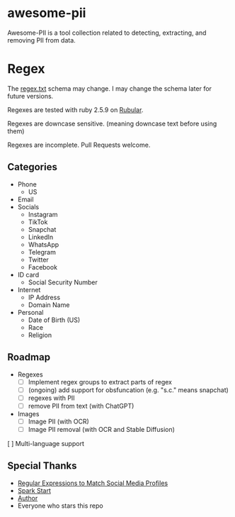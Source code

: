 # awesome-pii

Awesome-PII is a tool collection related to detecting, extracting, and removing PII from data.

# Regex

The [regex.txt](regex.txt) schema may change. I may change the schema later for future versions.

Regexes are tested with ruby 2.5.9 on [Rubular](https://rubular.com/).

Regexes are downcase sensitive. (meaning downcase text before using them)

Regexes are incomplete. Pull Requests welcome.

## Categories

- Phone
  - US
- Email
- Socials
  - Instagram
  - TikTok
  - Snapchat
  - LinkedIn
  - WhatsApp
  - Telegram
  - Twitter
  - Facebook
- ID card
  - Social Security Number
- Internet
  - IP Address
  - Domain Name
- Personal
  - Date of Birth (US)
  - Race
  - Religion

## Roadmap

- Regexes
    - [ ] Implement regex groups to extract parts of regex
    - [ ] (ongoing) add support for obsfuncation (e.g. "s.c." means snapchat)
    - [ ] regexes with PII
    - [ ] remove PII from text (with ChatGPT)

- Images
    - [ ] Image PII (with OCR)
    - [ ] Image PII removal (with OCR and Stable Diffusion)

[ ] Multi-language support

## Special Thanks
- [Regular Expressions to Match Social Media Profiles](https://github.com/lorey/social-media-profiles-regexs)
- [Spark Start](https://sparkstart.io)
- [Author](https://kcoleman.me)
- Everyone who stars this repo